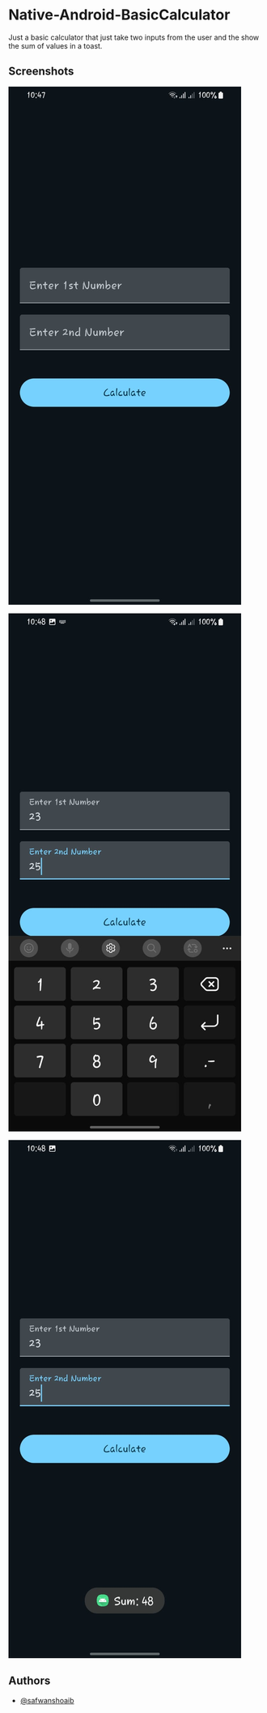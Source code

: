 # Native-Android-BasicCalculator
 Just a basic calculator that just take two inputs from the user and the show the sum of  values in a toast.

## Screenshots

![App Screenshot](https://github.com/safwanshoaib/Native-Android-BasicCalculator/blob/main/app/src/WhatsApp%20Image%202024-07-28%20at%2010.48.48%20PM.jpeg)

![App Screenshot](https://github.com/safwanshoaib/Native-Android-BasicCalculator/blob/main/app/src/WhatsApp%20Image%202024-07-28%20at%2010.48.48%20PM%20(1).jpeg)

![App Screenshot](https://github.com/safwanshoaib/Native-Android-BasicCalculator/blob/main/app/src/WhatsApp%20Image%202024-07-28%20at%2010.48.48%20PM%20(2).jpeg)


## Authors

- [@safwanshoaib](https://github.com/safwanshoaib)
